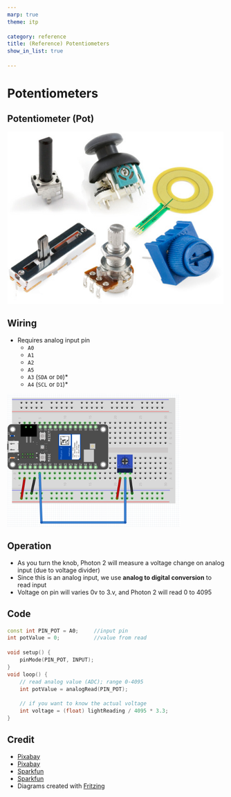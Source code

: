 ```yaml
---
marp: true
theme: itp

category: reference
title: (Reference) Potentiometers
show_in_list: true

---
```


<!-- headingDivider: 2 -->

# Potentiometers

## Potentiometer (Pot)

<img src="potentiometers.assets/515deb26ce395f3959000000.png" style="width:500px" alt="potentiometers" />

## Wiring

- Requires analog input pin
  - `A0`
  - `A1`
  - `A2`
  - `A5`
  - `A3` (`SDA` or `D0`)*
  - `A4` (`SCL` or `D1`)*


<img src="potentiometers.assets/image-20240521154022998.png" style="width:400px;" />

## Operation

* As you turn the knob, Photon 2 will measure a voltage change on analog input (due to voltage divider)
* Since this is an analog input, we use **analog to digital conversion** to read input
* Voltage on pin will varies 0v to 3.v, and Photon 2 will read 0 to 4095 

## Code

```c++
const int PIN_POT = A0;		//input pin
int potValue = 0;			//value from read

void setup() {
    pinMode(PIN_POT, INPUT);
}
void loop() {
   	// read analog value (ADC); range 0-4095
    int potValue = analogRead(PIN_POT);
    
    // if you want to know the actual voltage 
	int voltage = (float) lightReading / 4095 * 3.3;
}
```



## Credit

- [Pixabay](https://pixabay.com/photos/potentiometer-guitar-electric-guitar-482082/)
- [Pixabay](https://pixabay.com/vectors/variable-resistance-resistors-36565/)
- [Sparkfun](https://learn.sparkfun.com/tutorials/resistors#types-of-resistors)
- [Sparkfun](https://learn.sparkfun.com/tutorials/voltage-dividers)
- Diagrams created with [Fritzing](https://fritzing.org)